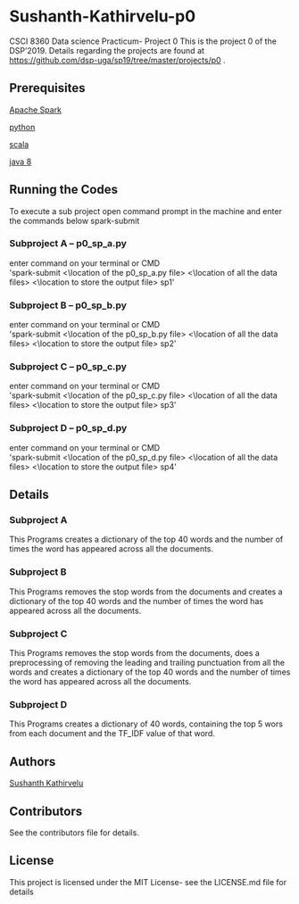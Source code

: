 # Sushanth-Kathirvelu-p0

CSCI 8360 Data science Practicum- Project 0
This is the project 0 of the DSP’2019. Details regarding the projects are found at https://github.com/dsp-uga/sp19/tree/master/projects/p0 .

## Prerequisites 
[Apache Spark](https://spark.apache.org/)

[python](https://www.python.org/downloads/) 

[scala](https://www.scala-lang.org/download/) 

[java 8](https://www.oracle.com/technetwork/java/javase/downloads/jdk8-downloads-2133151.html) 

## Running the Codes
To execute a sub project open command prompt in the machine and enter the commands below 
spark-submit <location of the python file> <location of all the data files> <location to store the output file> <Name of the Output file>

  ### Subproject A – p0_sp_a.py
  enter command on your terminal or CMD   
  'spark-submit <\location of the p0_sp_a.py file\> <\location of all the data files\> <\location to store the output file\> sp1'

  ### Subproject B – p0_sp_b.py
  enter command on your terminal or CMD   
  'spark-submit <\location of the p0_sp_b.py file\> <\location of all the data files\> <\location to store the output file\> sp2'

  ### Subproject C – p0_sp_c.py
  enter command on your terminal or CMD   
  'spark-submit <\location of the p0_sp_c.py file\> <\location of all the data files\> <\location to store the output file\> sp3'

  ### Subproject D – p0_sp_d.py
  enter command on your terminal or CMD   
  'spark-submit <\location of the p0_sp_d.py file\> <\location of all the data files\> <\location to store the output file\> sp4'
  
## Details

  ### Subproject A
  This Programs creates a dictionary of the top 40 words and the number of times the word has appeared across all the documents.

  ### Subproject B 
  This Programs removes the stop words from the documents and creates a dictionary of the top 40 words and the number of times the word has appeared across all the documents.

  ### Subproject C 
  This Programs removes the stop words from the documents, does a preprocessing of removing the leading and trailing punctuation from all the words and creates a dictionary of the top 40 words and the number of times the word has appeared across all the documents.

  ### Subproject D 
  This Programs creates a dictionary of 40 words, containing the top 5 wors from each document and the TF_IDF value of that word.


## Authors
[Sushanth Kathirvelu](https://github.com/Sushanth-Kathirvelu)

## Contributors

See the contributors file for details.

## License
This project is licensed under the MIT License- see the LICENSE.md file for details
